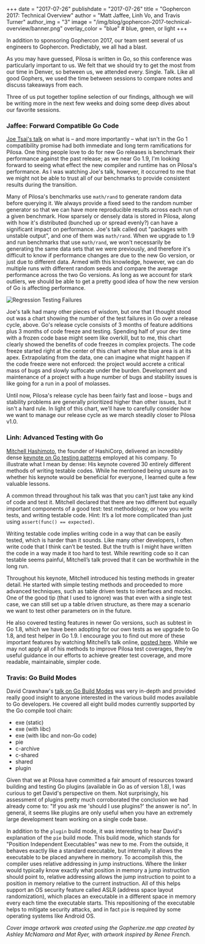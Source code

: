 +++
date = "2017-07-26"
publishdate = "2017-07-26"
title = "Gophercon 2017: Technical Overview"
author = "Matt Jaffee, Linh Vo, and Travis Turner"
author_img = "3"
image = "/img/blog/gophercon-2017-technical-overview/banner.png"
overlay_color = "blue" # blue, green, or light
+++

In addition to sponsoring Gophercon 2017, our team sent several of us engineers to Gophercon. Predictably, we all had a blast.

<!--more-->

As you may have guessed, Pilosa is written in Go, so this conference was particularly important to us. We felt that we should try to get the most from our time in Denver, so between us, we attended every. Single. Talk. Like all good Gophers, we used the time between sessions to compare notes and discuss takeaways from each. 

Three of us put together topline selection of our findings, although we will be writing more in the next few weeks and doing some deep dives about our favorite sessions.

### Jaffee: Forward Compatible Go Code
[Joe Tsai's talk](https://www.youtube.com/watch?v=OuT8YYAOOVI&index=3&list=PL2ntRZ1ySWBdD9bru6IR-_WXUgJqvrtx9) on what is – and more importantly – what isn't in the Go 1 compatibility promise had both immediate and long term ramifications for Pilosa. One thing people love to do for new Go releases is benchmark their performance against the past release; as we near Go 1.9, I'm looking forward to seeing what effect the new compiler and runtime has on Pilosa's performance. As I was watching Joe's talk, however, it occurred to me that we might not be able to trust all of our benchmarks to provide consistent results during the transition.

Many of Pilosa's benchmarks use `math/rand` to generate random data before querying it. We always provide a fixed seed to the random number generator so that we can have more reproducible results across each run of a given benchmark. How sparsely or densely data is stored in Pilosa, along with how it's distributed (bunched up or spread evenly?) can have a significant impact on performance. Joe's talk called out "packages with unstable output", and one of them was `math/rand`. When we upgrade to 1.9 and run benchmarks that use `math/rand`, we won't necessarily be generating the same data sets that we were previously, and therefore it's difficult to know if performance changes are due to the new Go version, or just due to different data. Armed with this knowledge, however, we can do multiple runs with different random seeds and compare the average performance across the two Go versions. As long as we account for stark outliers, we should be able to get a pretty good idea of how the new version of Go is affecting performance.

![Regression Testing Failures](/img/blog/gophercon-2017-technical-overview/regression-testing-failures.png)

Joe's talk had many other pieces of wisdom, but one that I thought stood out was a chart showing the number of the test failures in Go over a release cycle, above. Go's release cycle consists of 3 months of feature additions plus 3 months of code freeze and testing. Spending half of your dev time with a frozen code base might seem like overkill, but to me, this chart clearly showed the benefits of code freezes in complex projects. The code freeze started right at the center of this chart where the blue area is at its apex. Extrapolating from the data, one can imagine what might happen if the code freeze were not enforced: the project would
accrete a critical mass of bugs and slowly suffocate under the burden. Development and maintenance of a project with a huge number of bugs and stability issues is like going for a run in a pool of molasses.

Until now, Pilosa's release cycle has been fairly fast and loose – bugs and stability problems are generally prioritized higher than other issues, but it isn't a hard rule. In light of this chart, we'll have to carefully consider how we want to manage our release cycle as we march steadily closer to Pilosa v1.0.

### Linh: Advanced Testing with Go
[Mitchell Hashimoto](https://github.com/mitchellh), the founder of HashiCorp, delivered an incredibly dense [keynote on Go testing patterns](https://www.youtube.com/watch?v=8hQG7QlcLBk&list=PL2ntRZ1ySWBdD9bru6IR-_WXUgJqvrtx9&index=12) employed at his company. To illustrate what I mean by dense: His keynote covered 30 entirely different methods of writing testable codes. While he mentioned being unsure as to whether his keynote would be beneficial for everyone, I learned quite a few valuable lessons.

A common thread throughout his talk was that you can’t just take any kind of code and test it. Mitchell declared that there are two different but equally important components of a good test: test methodology, or how you write tests, and writing testable code. Hint: It’s a lot more complicated than just using `assert(func() == expected)`. 

Writing testable code implies writing code in a way that can be easily tested, which is harder than it sounds. Like many other developers, I often write code that I think can’t be tested. But the truth is I might have written the code in a way made it too hard to test. While rewriting code so it can testable seems painful, Mitchell’s talk proved that it can be worthwhile in the long run.

Throughout his keynote, Mitchell introduced his testing methods in greater detail. He started with simple testing methods and proceeded to more advanced techniques, such as table driven tests to interfaces and mocks. One of the good tip (that I used to ignore) was that even with a single test case, we can still set up a table driven structure, as there may a scenario we want to test other parameters on in the future.

He also covered testing features in newer Go versions, such as subtest in Go 1.8, which we have been adopting for our own tests as we upgrade to Go 1.8, and test helper in Go 1.9. I encourage you to find out more of these important features by watching Mitchell’s talk online, [posted here](https://www.youtube.com/watch?v=8hQG7QlcLBk&list=PL2ntRZ1ySWBdD9bru6IR-_WXUgJqvrtx9&index=12). While we may not apply all of his methods to improve Pilosa test coverages, they’re useful guidance in our efforts to achieve greater test coverage, and more readable, maintainable, simpler code.


### Travis: Go Build Modes
David Crawshaw's [talk on Go Build Modes](https://www.youtube.com/watch?v=x-LhC-J2Vbk&index=7&list=PL2ntRZ1ySWBdD9bru6IR-_WXUgJqvrtx9) was very in-depth and provided really good insight to anyone interested in the various build modes available to Go developers. He covered all eight build modes currently supported by the Go compile tool chain:
- exe (static)
- exe (with libc)
- exe (with libc and non-Go code)
- pie
- c-archive
- c-shared
- shared
- plugin

Given that we at Pilosa have committed a fair amount of resources toward building and testing Go plugins (available in Go as of version 1.8), I was curious to get David's perspective on them. Not surprisingly, his assessment of plugins pretty much corroborated the conclusion we had already come to: "If you ask me 'should I use plugins?' the answer is no". In general, it
seems like plugins are only useful when you have an extremely large development team working on a single code base.

In addition to the `plugin` build mode, it was interesting to hear David's explanation of the `pie` build mode. This build mode, which stands for "Position Independent Executables" was new to me. From the outside, it behaves exactly like a standard executable, but internally it allows the executable to be placed anywhere in memory. To accomplish this, the compiler uses relative addressing in jump instructions. Where the linker would typically know exactly what position in memory a jump instruction should point to, relative addressing allows the jump instruction to point to a position in memory relative to the current instruction. All of this helps support an OS security feature called ASLR (address space layout randomization), which places an executable in a different space in memory every each time the executable starts. This repositioning of the executable helps to mitigate security attacks, and in fact `pie` is required by some operating systems like Android OS.

*Cover image artwork was created using the Gopherize.me app created by Ashley McNamara and Mat Ryer, with artwork inspired by Renee French.*
